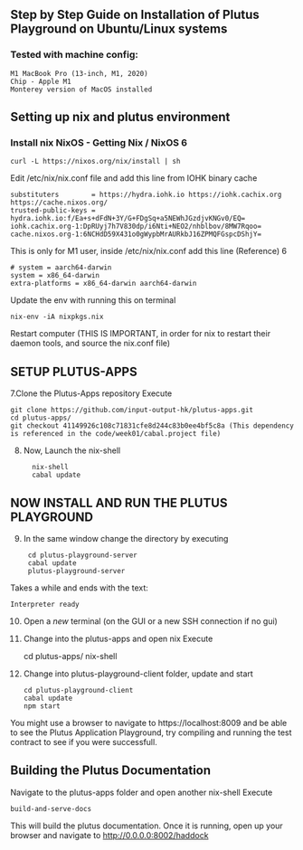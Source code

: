 ## Step by Step Guide on Installation of Plutus Playground on Ubuntu/Linux systems


### Tested with machine config: 

    M1 MacBook Pro (13-inch, M1, 2020)
    Chip - Apple M1
    Monterey version of MacOS installed

## Setting up nix and plutus environment

### Install nix NixOS - Getting Nix / NixOS 6

    curl -L https://nixos.org/nix/install | sh

Edit /etc/nix/nix.conf file and add this line from IOHK binary cache

    substituters        = https://hydra.iohk.io https://iohk.cachix.org https://cache.nixos.org/
    trusted-public-keys = hydra.iohk.io:f/Ea+s+dFdN+3Y/G+FDgSq+a5NEWhJGzdjvKNGv0/EQ= iohk.cachix.org-1:DpRUyj7h7V830dp/i6Nti+NEO2/nhblbov/8MW7Rqoo= cache.nixos.org-1:6NCHdD59X431o0gWypbMrAURkbJ16ZPMQFGspcDShjY=

This is only for M1 user, inside /etc/nix/nix.conf add this line (Reference) 6

    # system = aarch64-darwin
    system = x86_64-darwin
    extra-platforms = x86_64-darwin aarch64-darwin
    
Update the env with running this on terminal 

    nix-env -iA nixpkgs.nix
    
Restart computer (THIS IS IMPORTANT, in order for nix to restart their daemon tools, and source the nix.conf file)


## SETUP PLUTUS-APPS

7.Clone the Plutus-Apps repository
Execute

    git clone https://github.com/input-output-hk/plutus-apps.git
    cd plutus-apps/
    git checkout 41149926c108c71831cfe8d244c83b0ee4bf5c8a (This dependency is referenced in the code/week01/cabal.project file)


8. Now, Launch the nix-shell


         nix-shell
         cabal update

## NOW INSTALL AND RUN THE PLUTUS PLAYGROUND
9. In the same window change the directory by executing


        cd plutus-playground-server
        cabal update
        plutus-playground-server


Takes a while and ends with the text:

    Interpreter ready 
    
  
10. Open a *new* terminal (on the GUI or a new SSH connection if no gui)

11. Change into the plutus-apps and open nix
Execute

    cd plutus-apps/
    nix-shell
    
    
12. Change into plutus-playground-client folder, update and start

        cd plutus-playground-client
        cabal update
        npm start

You might use a browser to navigate to https://localhost:8009 and be able to see the Plutus Application Playground, try compiling and running the test contract to see if you were successfull.


## Building the Plutus Documentation 


Navigate to the plutus-apps folder and open another nix-shell 
Execute
    
    build-and-serve-docs

This will build the plutus documentation. 
Once it is running, open up your browser and navigate to http://0.0.0.0:8002/haddock
